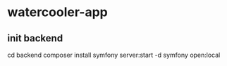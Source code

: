 # watercooler-app

## init backend
cd backend
composer install
symfony server:start -d
symfony open:local

